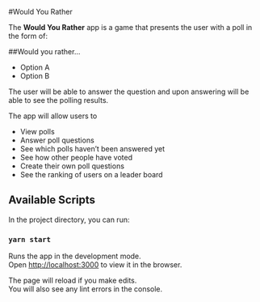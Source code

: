 #Would You Rather

The **Would You Rather** app is a game that presents the user with a poll in the form of:

##Would you rather…

- Option A <br />
- Option B <br />

The user will be able to answer the question and upon answering will be able to see the polling results.

The app will allow users to

- View polls
- Answer poll questions
- See which polls haven’t been answered yet
- See how other people have voted
- Create their own poll questions
- See the ranking of users on a leader board

## Available Scripts

In the project directory, you can run:

### `yarn start`

Runs the app in the development mode.<br />
Open [http://localhost:3000](http://localhost:3000) to view it in the browser.

The page will reload if you make edits.<br />
You will also see any lint errors in the console.

